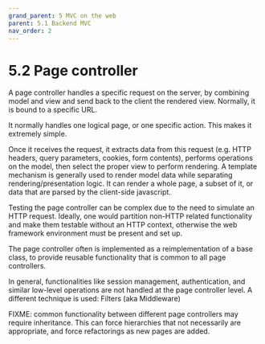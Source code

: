 ```yaml
---
grand_parent: 5 MVC on the web
parent: 5.1 Backend MVC
nav_order: 2
---
```

# 5.2 Page controller

A page controller handles a specific request on the server, by combining model and view and send back to the client the rendered view. Normally, it is bound to a specific URL.

It normally handles one logical page, or one specific action. This makes it extremely simple.

Once it receives the request, it extracts data from this request (e.g. HTTP
headers, query parameters, cookies, form contents), performs operations on the
model, then select the proper view to perform rendering. A template mechanism
is generally used to render model data while separating rendering/presentation
logic. It can render a whole page, a subset of it, or data that are parsed by
the client-side javascript.

Testing the page controller can be complex due to the need to simulate an HTTP
request. Ideally, one would partition non-HTTP related functionality and make
them testable without an HTTP context, otherwise the web framework environment 
must be present and set up.

The page controller often is implemented as a reimplementation of a base class,
to provide reusable functionality that is common to all page controllers. 

In general, functionalities like session management, authentication, and similar
low-level operations are not handled at the page controller level. A different technique
is used: Filters (aka Middleware)


FIXME: common functionality between different page controllers may require inheritance.
This can force hierarchies that not necessarily are appropriate, and force refactorings
as new pages are added.

